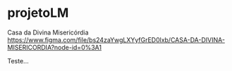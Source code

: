 # projetoLM
Casa da Divina Misericórdia
https://www.figma.com/file/bs24zaYwgLXYyfGrED0lxb/CASA-DA-DIVINA-MISERICORDIA?node-id=0%3A1

Teste...